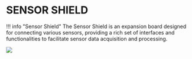 # SENSOR SHIELD

!!! info "Sensor Shield"
    The Sensor Shield is an expansion board designed for connecting various sensors, providing a rich set of interfaces and functionalities to facilitate sensor data acquisition and processing.

![](shield-en.png)